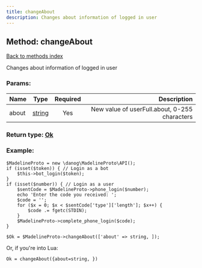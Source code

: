 ```yaml
---
title: changeAbout
description: Changes about information of logged in user
---
```

## Method: changeAbout  
[Back to methods index](index.md)


Changes about information of logged in user

### Params:

| Name     |    Type       | Required | Description |
|----------|:-------------:|:--------:|------------:|
|about|[string](../types/string.md) | Yes|New value of userFull.about, 0-255 characters|


### Return type: [Ok](../types/Ok.md)

### Example:


```
$MadelineProto = new \danog\MadelineProto\API();
if (isset($token)) { // Login as a bot
    $this->bot_login($token);
}
if (isset($number)) { // Login as a user
    $sentCode = $MadelineProto->phone_login($number);
    echo 'Enter the code you received: ';
    $code = '';
    for ($x = 0; $x < $sentCode['type']['length']; $x++) {
        $code .= fgetc(STDIN);
    }
    $MadelineProto->complete_phone_login($code);
}

$Ok = $MadelineProto->changeAbout(['about' => string, ]);
```

Or, if you're into Lua:

```
Ok = changeAbout({about=string, })
```

